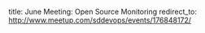 title: June Meeting: Open Source Monitoring
redirect_to: http://www.meetup.com/sddevops/events/176848172/